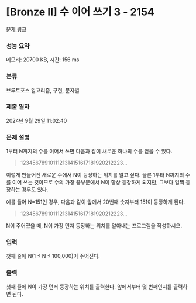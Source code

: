 # [Bronze II] 수 이어 쓰기 3 - 2154 

[문제 링크](https://www.acmicpc.net/problem/2154) 

### 성능 요약

메모리: 20700 KB, 시간: 156 ms

### 분류

브루트포스 알고리즘, 구현, 문자열

### 제출 일자

2024년 9월 29일 11:02:40

### 문제 설명

<p>1부터 N까지의 수를 이어서 쓰면 다음과 같이 새로운 하나의 수를 얻을 수 있다.</p>

<blockquote>
<p>1234567891011121314151617181920212223...</p>
</blockquote>

<p>이렇게 만들어진 새로운 수에서 N이 등장하는 위치를 알고 싶다. 물론 1부터 N까지의 수를 이어 쓰는 것이므로 수의 가장 끝부분에서 N이 항상 등장하게 되지만, 그보다 일찍 등장하는 경우도 있다.</p>

<p>예를 들어 N=151인 경우, 다음과 같이 앞에서 20번째 숫자부터 151이 등장하게 된다.</p>

<blockquote>
<p>1234567891011121314151617181920212223...</p>
</blockquote>

<p>N이 주어졌을 때, N이 가장 먼저 등장하는 위치를 알아내는 프로그램을 작성하시오.</p>

### 입력 

 <p>첫째 줄에 N(1 ≤ N ≤ 100,000)이 주어진다.</p>

### 출력 

 <p>첫째 줄에 N이 가장 먼저 등장하는 위치를 출력한다. 앞에서부터 몇 번째인지를 출력하면 된다.</p>

